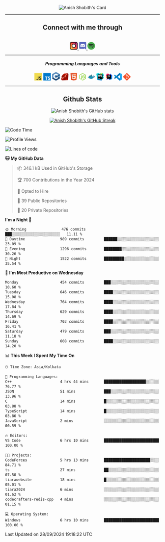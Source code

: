 <div align="center">

![Anish Shobith's Card](https://cardivo.vercel.app/api?name=Anish%20Shobith%20P%20S&description=Hi%20there%F0%9F%91%8B,%20I%20am%20a%2020-years-old.%20I%20am%20a%20Web%20and%20Application%20developer%20from%20India.%20Nice%20to%20meet%20you%20all.%20Looking%20forward%20to%20paritcipate%20with%20you.&image=https://i.imgur.com/WlQk3PY.jpg&&disableAnimation=true&site=https://anishshobithps.tech&pattern=plus&colorPattern=%23171616&backgroundColor=%231a1b26&instagram=anish_shobith&linkedin=Anish%20Shobith%20P%20S&fontColor=%23ffffff&iconColor=%23ffffff)

<hr>
 <h2> Connect with me through </h2>
<br>
<a href="https://www.instagram.com/anish_shobith/">
    <img alt="Anish Shobith's Instagram" width="25px" src="https://raw.githubusercontent.com/anishshobithps/anishshobithps/master/assets/socials/instagram.svg">
    </a>
    <a href="https://discord.gg/cWgDskT">
    <img alt="Anish Shobith's Discord", width="25px" src="https://raw.githubusercontent.com/anishshobithps/anishshobithps/master/assets/socials/discord.svg">
    </a>
    <a href="https://open.spotify.com/user/goshcrm0y9jzum2lffvu6f4hz">
    <img alt="Anish Shobith's Spotify", width="25px" src="https://raw.githubusercontent.com/anishshobithps/anishshobithps/master/assets/socials/spotify.svg">
    </a>
    <br>
    <hr>
    <h4> <i> Programming Languages and Tools </i> </h4>
    <img width="25px" src="https://raw.githubusercontent.com/anishshobithps/anishshobithps/master/assets/languages/javascript.svg">
    <img width="25px" src="https://raw.githubusercontent.com/anishshobithps/anishshobithps/master/assets/languages/typescript.svg">
    <img width="25px" src="https://raw.githubusercontent.com/anishshobithps/anishshobithps/master/assets/languages/cpp.svg">
    <img width="25px" src="https://raw.githubusercontent.com/anishshobithps/anishshobithps/master/assets/languages/ruby.svg">
    <img width="25px" src="https://raw.githubusercontent.com/anishshobithps/anishshobithps/master/assets/languages/html.svg">
    <img width="25px" src="https://raw.githubusercontent.com/anishshobithps/anishshobithps/master/assets/tools/nodejs.svg">
    <img width="25px" src="https://raw.githubusercontent.com/anishshobithps/anishshobithps/master/assets/tools/docker.svg">
    <img width="25px" src="https://raw.githubusercontent.com/anishshobithps/anishshobithps/master/assets/tools/webstorm.svg">
    <img width="25px" src="https://raw.githubusercontent.com/anishshobithps/anishshobithps/master/assets/tools/intellij.svg">
    <img width="25px" src="https://raw.githubusercontent.com/anishshobithps/anishshobithps/master/assets/tools/visualstudiocode.svg">
    <img width="25px" src="https://raw.githubusercontent.com/anishshobithps/anishshobithps/master/assets/tools/git.svg">
<hr>
 <h2> Github Stats </h2>

![Anish Shobith's GitHub stats](https://github-readme-stats-fk82.vercel.app/api?username=anishshobithps&show_icons=true&theme=tokyonight&count_private=true)

[![Anish Shobith's GitHub Streak](https://streak-stats.demolab.com?user=anishshobithps&theme=tokyonight&hide_border=true&border_radius=4.6)](https://git.io/streak-stats)

</div>

<!--START_SECTION:waka-->
![Code Time](http://img.shields.io/badge/Code%20Time-1%2C295%20hrs%2057%20mins-blue)

![Profile Views](http://img.shields.io/badge/Profile%20Views-4-blue)

![Lines of code](https://img.shields.io/badge/From%20Hello%20World%20I%27ve%20Written-1.1%20million%20lines%20of%20code-blue)

**🐱 My GitHub Data** 

> 📦 346.1 kB Used in GitHub's Storage 
 > 
> 🏆 700 Contributions in the Year 2024
 > 
> 💼 Opted to Hire
 > 
> 📜 39 Public Repositories 
 > 
> 🔑 20 Private Repositories 
 > 
**I'm a Night 🦉** 

```text
🌞 Morning                476 commits         ███░░░░░░░░░░░░░░░░░░░░░░   11.11 % 
🌆 Daytime                989 commits         ██████░░░░░░░░░░░░░░░░░░░   23.09 % 
🌃 Evening                1296 commits        ████████░░░░░░░░░░░░░░░░░   30.26 % 
🌙 Night                  1522 commits        █████████░░░░░░░░░░░░░░░░   35.54 % 
```
📅 **I'm Most Productive on Wednesday** 

```text
Monday                   454 commits         ███░░░░░░░░░░░░░░░░░░░░░░   10.60 % 
Tuesday                  646 commits         ████░░░░░░░░░░░░░░░░░░░░░   15.08 % 
Wednesday                764 commits         ████░░░░░░░░░░░░░░░░░░░░░   17.84 % 
Thursday                 629 commits         ████░░░░░░░░░░░░░░░░░░░░░   14.69 % 
Friday                   703 commits         ████░░░░░░░░░░░░░░░░░░░░░   16.41 % 
Saturday                 479 commits         ███░░░░░░░░░░░░░░░░░░░░░░   11.18 % 
Sunday                   608 commits         ████░░░░░░░░░░░░░░░░░░░░░   14.20 % 
```


📊 **This Week I Spent My Time On** 

```text
🕑︎ Time Zone: Asia/Kolkata

💬 Programming Languages: 
C++                      4 hrs 44 mins       ███████████████████░░░░░░   76.77 % 
JSON                     51 mins             ███░░░░░░░░░░░░░░░░░░░░░░   13.96 % 
C                        14 mins             █░░░░░░░░░░░░░░░░░░░░░░░░   03.88 % 
TypeScript               14 mins             █░░░░░░░░░░░░░░░░░░░░░░░░   03.86 % 
JavaScript               2 mins              ░░░░░░░░░░░░░░░░░░░░░░░░░   00.59 % 

🔥 Editors: 
VS Code                  6 hrs 10 mins       █████████████████████████   100.00 % 

🐱‍💻 Projects: 
CodeForces               5 hrs 13 mins       █████████████████████░░░░   84.71 % 
ts                       27 mins             ██░░░░░░░░░░░░░░░░░░░░░░░   07.50 % 
tiarawebsite             18 mins             █░░░░░░░░░░░░░░░░░░░░░░░░   05.01 % 
tiara2024                6 mins              ░░░░░░░░░░░░░░░░░░░░░░░░░   01.62 % 
codecrafters-redis-cpp   4 mins              ░░░░░░░░░░░░░░░░░░░░░░░░░   01.15 % 

💻 Operating System: 
Windows                  6 hrs 10 mins       █████████████████████████   100.00 % 
```


 Last Updated on 28/09/2024 19:18:22 UTC
<!--END_SECTION:waka-->
